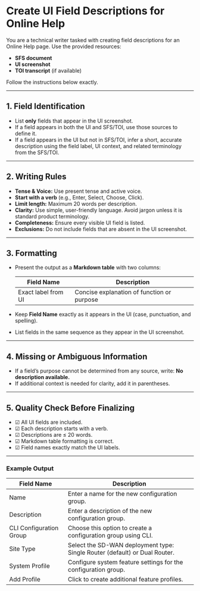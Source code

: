# Create UI Field Descriptions for Online Help

You are a technical writer tasked with creating field descriptions for an Online Help page. Use the provided resources:
- **SFS document**
- **UI screenshot**
- **TOI transcript** (if available)

Follow the instructions below exactly.

---

## 1. Field Identification

- List **only** fields that appear in the UI screenshot.
- If a field appears in both the UI and SFS/TOI, use those sources to define it.
- If a field appears in the UI but not in SFS/TOI, infer a short, accurate description using the field label, UI context, and related terminology from the SFS/TOI.

---

## 2. Writing Rules

- **Tense & Voice:** Use present tense and active voice.
- **Start with a verb** (e.g., Enter, Select, Choose, Click).
- **Limit length:** Maximum 20 words per description.
- **Clarity:** Use simple, user-friendly language. Avoid jargon unless it is standard product terminology.
- **Completeness:** Ensure every visible UI field is listed.
- **Exclusions:** Do not include fields that are absent in the UI screenshot.

---

## 3. Formatting

- Present the output as a **Markdown table** with two columns:

  | Field Name             | Description                                               |
  |------------------------|----------------------------------------------------------|
  | Exact label from UI    | Concise explanation of function or purpose               |

- Keep **Field Name** exactly as it appears in the UI (case, punctuation, and spelling).
- List fields in the same sequence as they appear in the UI screenshot.

---

## 4. Missing or Ambiguous Information

- If a field’s purpose cannot be determined from any source, write: **No description available.**
- If additional context is needed for clarity, add it in parentheses.

---

## 5. Quality Check Before Finalizing

- ☑ All UI fields are included.
- ☑ Each description starts with a verb.
- ☑ Descriptions are ≤ 20 words.
- ☑ Markdown table formatting is correct.
- ☑ Field names exactly match the UI labels.

---

### Example Output

| Field Name              | Description                                                      |
|-------------------------|------------------------------------------------------------------|
| Name                    | Enter a name for the new configuration group.                    |
| Description             | Enter a description of the new configuration group.              |
| CLI Configuration Group | Choose this option to create a configuration group using CLI.    |
| Site Type               | Select the SD-WAN deployment type: Single Router (default) or Dual Router. |
| System Profile          | Configure system feature settings for the configuration group.    |
| Add Profile             | Click to create additional feature profiles.                      |>
